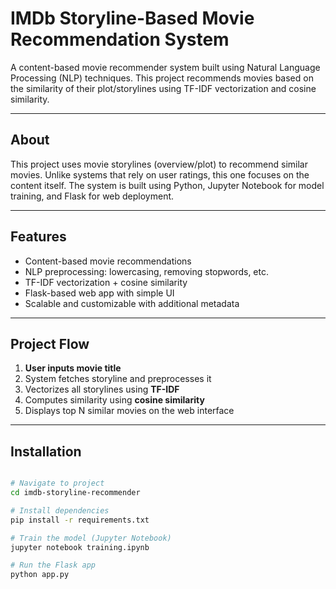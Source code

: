 # IMDb Storyline-Based Movie Recommendation System

A content-based movie recommender system built using Natural Language Processing (NLP) techniques. This project recommends movies based on the similarity of their plot/storylines using TF-IDF vectorization and cosine similarity.

---


##  About

This project uses movie storylines (overview/plot) to recommend similar movies. Unlike systems that rely on user ratings, this one focuses on the content itself. The system is built using Python, Jupyter Notebook for model training, and Flask for web deployment.

---

##  Features

- Content-based movie recommendations
- NLP preprocessing: lowercasing, removing stopwords, etc.
- TF-IDF vectorization + cosine similarity
- Flask-based web app with simple UI
- Scalable and customizable with additional metadata

---

##  Project Flow

1. **User inputs movie title**
2. System fetches storyline and preprocesses it
3. Vectorizes all storylines using **TF-IDF**
4. Computes similarity using **cosine similarity**
5. Displays top N similar movies on the web interface

---

##  Installation

```bash

# Navigate to project
cd imdb-storyline-recommender

# Install dependencies
pip install -r requirements.txt

# Train the model (Jupyter Notebook)
jupyter notebook training.ipynb

# Run the Flask app
python app.py
